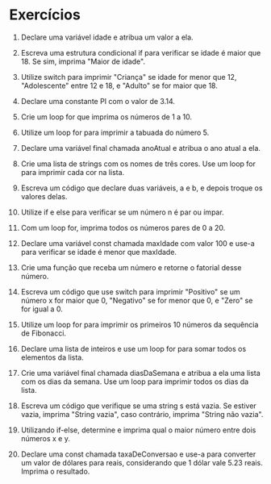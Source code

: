 # Exercícios

1. Declare uma variável idade e atribua um valor a ela.

2. Escreva uma estrutura condicional if para verificar se idade é maior que 18. Se sim, imprima "Maior de idade".

3. Utilize switch para imprimir "Criança" se idade for menor que 12, "Adolescente" entre 12 e 18, e "Adulto" se for maior que 18.

4. Declare uma constante PI com o valor de 3.14.

5. Crie um loop for que imprima os números de 1 a 10.

6. Utilize um loop for para imprimir a tabuada do número 5.

7. Declare uma variável final chamada anoAtual e atribua o ano atual a ela.

8. Crie uma lista de strings com os nomes de três cores. Use um loop for para imprimir cada cor na lista.

9. Escreva um código que declare duas variáveis, a e b, e depois troque os valores delas.

10. Utilize if e else para verificar se um número n é par ou ímpar.

11. Com um loop for, imprima todos os números pares de 0 a 20.

12. Declare uma variável const chamada maxIdade com valor 100 e use-a para verificar se idade é menor que maxIdade.

13. Crie uma função que receba um número e retorne o fatorial desse número.

14. Escreva um código que use switch para imprimir "Positivo" se um número x for maior que 0, "Negativo" se for menor que 0, e "Zero" se for igual a 0.

15. Utilize um loop for para imprimir os primeiros 10 números da sequência de Fibonacci.

16. Declare uma lista de inteiros e use um loop for para somar todos os elementos da lista.

17. Crie uma variável final chamada diasDaSemana e atribua a ela uma lista com os dias da semana. Use um loop para imprimir todos os dias da lista.

18. Escreva um código que verifique se uma string s está vazia. Se estiver vazia, imprima "String vazia", caso contrário, imprima "String não vazia".

19. Utilizando if-else, determine e imprima qual o maior número entre dois números x e y.

20. Declare uma const chamada taxaDeConversao e use-a para converter um valor de dólares para reais, considerando que 1 dólar vale 5.23 reais. Imprima o resultado.